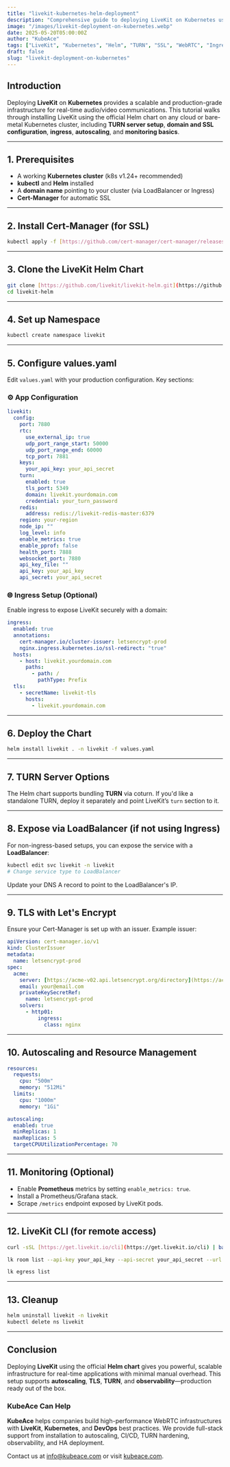 ```yaml
---
title: "livekit-kubernetes-helm-deployment"
description: "Comprehensive guide to deploying LiveKit on Kubernetes using the official Helm chart with TURN, ingress, domain and SSL configuration."
image: "/images/livekit-deployment-on-kubernetes.webp"
date: 2025-05-20T05:00:00Z
author: "KubeAce"
tags: ["LiveKit", "Kubernetes", "Helm", "TURN", "SSL", "WebRTC", "Ingress", "Production Deployment"]
draft: false
slug: "livekit-deployment-on-kubernetes"
---
```


## Introduction

Deploying **LiveKit** on **Kubernetes** provides a scalable and production-grade infrastructure for real-time audio/video communications. This tutorial walks through installing LiveKit using the official Helm chart on any cloud or bare-metal Kubernetes cluster, including **TURN server setup**, **domain and SSL configuration**, **ingress**, **autoscaling**, and **monitoring basics**.

---

## 1. Prerequisites

* A working **Kubernetes cluster** (k8s v1.24+ recommended)
* **kubectl** and **Helm** installed
* A **domain name** pointing to your cluster (via LoadBalancer or Ingress)
* **Cert-Manager** for automatic SSL

---

## 2. Install Cert-Manager (for SSL)

```bash
kubectl apply -f [https://github.com/cert-manager/cert-manager/releases/latest/download/cert-manager.yaml](https://github.com/cert-manager/cert-manager/releases/latest/download/cert-manager.yaml)
```

---

## 3. Clone the LiveKit Helm Chart

```bash
git clone [https://github.com/livekit/livekit-helm.git](https://github.com/livekit/livekit-helm.git)
cd livekit-helm
```

---

## 4. Set up Namespace

```bash
kubectl create namespace livekit
```

---

## 5. Configure values.yaml

Edit `values.yaml` with your production configuration. Key sections:

### ⚙️ App Configuration

```yaml
livekit:
  config:
    port: 7880
    rtc:
      use_external_ip: true
      udp_port_range_start: 50000
      udp_port_range_end: 60000
      tcp_port: 7881
    keys:
      your_api_key: your_api_secret
    turn:
      enabled: true
      tls_port: 5349
      domain: livekit.yourdomain.com
      credential: your_turn_password
    redis:
      address: redis://livekit-redis-master:6379
    region: your-region
    node_ip: ""
    log_level: info
    enable_metrics: true
    enable_pprof: false
    health_port: 7888
    websocket_port: 7880
    api_key_file: ""
    api_key: your_api_key
    api_secret: your_api_secret
```

### 🌐 Ingress Setup (Optional)

Enable ingress to expose LiveKit securely with a domain:

```yaml
ingress:
  enabled: true
  annotations:
    cert-manager.io/cluster-issuer: letsencrypt-prod
    nginx.ingress.kubernetes.io/ssl-redirect: "true"
  hosts:
    - host: livekit.yourdomain.com
      paths:
        - path: /
          pathType: Prefix
  tls:
    - secretName: livekit-tls
      hosts:
        - livekit.yourdomain.com
```

---

## 6. Deploy the Chart

```bash
helm install livekit . -n livekit -f values.yaml
```

---

## 7. TURN Server Options

The Helm chart supports bundling **TURN** via coturn. If you'd like a standalone TURN, deploy it separately and point LiveKit’s `turn` section to it.

---

## 8. Expose via LoadBalancer (if not using Ingress)

For non-ingress-based setups, you can expose the service with a **LoadBalancer**:

```bash
kubectl edit svc livekit -n livekit
# Change service type to LoadBalancer
```

Update your DNS A record to point to the LoadBalancer's IP.

---

## 9. TLS with Let's Encrypt

Ensure your Cert-Manager is set up with an issuer. Example issuer:

```yaml
apiVersion: cert-manager.io/v1
kind: ClusterIssuer
metadata:
  name: letsencrypt-prod
spec:
  acme:
    server: [https://acme-v02.api.letsencrypt.org/directory](https://acme-v02.api.letsencrypt.org/directory)
    email: your@email.com
    privateKeySecretRef:
      name: letsencrypt-prod
    solvers:
      - http01:
          ingress:
            class: nginx
```

---

## 10. Autoscaling and Resource Management

```yaml
resources:
  requests:
    cpu: "500m"
    memory: "512Mi"
  limits:
    cpu: "1000m"
    memory: "1Gi"

autoscaling:
  enabled: true
  minReplicas: 1
  maxReplicas: 5
  targetCPUUtilizationPercentage: 70
```

---

## 11. Monitoring (Optional)

* Enable **Prometheus** metrics by setting `enable_metrics: true`.
* Install a Prometheus/Grafana stack.
* Scrape `/metrics` endpoint exposed by LiveKit pods.

---

## 12. LiveKit CLI (for remote access)

```bash
curl -sSL [https://get.livekit.io/cli](https://get.livekit.io/cli) | bash

lk room list --api-key your_api_key --api-secret your_api_secret --url [https://livekit.yourdomain.com](https://livekit.yourdomain.com)

lk egress list
```

---

## 13. Cleanup

```bash
helm uninstall livekit -n livekit
kubectl delete ns livekit
```

---

## Conclusion

Deploying **LiveKit** using the official **Helm chart** gives you powerful, scalable infrastructure for real-time applications with minimal manual overhead. This setup supports **autoscaling**, **TLS**, **TURN**, and **observability**—production ready out of the box.

### KubeAce Can Help

**KubeAce** helps companies build high-performance WebRTC infrastructures with **LiveKit**, **Kubernetes**, and **DevOps** best practices. We provide full-stack support from installation to autoscaling, CI/CD, TURN hardening, observability, and HA deployment.

Contact us at [info@kubeace.com](mailto:info@kubeace.com) or visit [kubeace.com](https://kubeace.com).
```